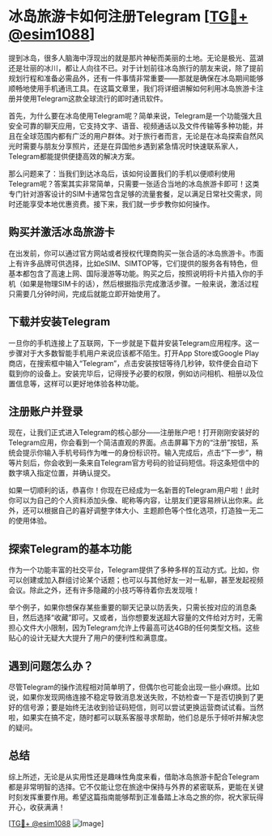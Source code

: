 # 冰岛旅游卡如何注册Telegram [[TG💪+ @esim1088](https://t.me/s/esim1088)]

提到冰岛，很多人脑海中浮现出的就是那片神秘而美丽的土地。无论是极光、蓝湖还是壮丽的冰川，都让人向往不已。对于计划前往冰岛旅行的朋友来说，除了提前规划行程和准备必需品外，还有一件事情非常重要——那就是确保在冰岛期间能够顺畅地使用手机通讯工具。在这篇文章里，我们将详细讲解如何利用冰岛旅游卡注册并使用Telegram这款全球流行的即时通讯软件。

首先，为什么要在冰岛使用Telegram呢？简单来说，Telegram是一个功能强大且安全可靠的聊天应用，它支持文字、语音、视频通话以及文件传输等多种功能，并且在全球范围内都有广泛的用户群体。对于旅行者而言，无论是在冰岛探索自然风光时需要与朋友分享照片，还是在异国他乡遇到紧急情况时快速联系家人，Telegram都能提供便捷高效的解决方案。

那么问题来了：当我们到达冰岛后，该如何设置我们的手机以便顺利使用Telegram呢？答案其实非常简单，只需要一张适合当地的冰岛旅游卡即可！这类专门针对游客设计的SIM卡通常包含足够的流量套餐，足以满足日常社交需求，同时还能享受本地优惠资费。接下来，我们就一步步教你如何操作。

## 购买并激活冰岛旅游卡

在出发前，你可以通过官方网站或者授权代理商购买一张合适的冰岛旅游卡。市面上有许多品牌可供选择，比如eSIM、SIMTOP等，它们提供的服务各有特色，但基本都包含了高速上网、国际漫游等功能。购买之后，按照说明将卡片插入你的手机（如果是物理SIM卡的话），然后根据指示完成激活步骤。一般来说，激活过程只需要几分钟时间，完成后就能立即开始使用了。

## 下载并安装Telegram

一旦你的手机连接上了互联网，下一步就是下载并安装Telegram应用程序。这一步骤对于大多数智能手机用户来说应该都不陌生。打开App Store或Google Play商店，在搜索框中输入“Telegram”，点击安装按钮等待几秒钟，软件便会自动下载到你的设备上。安装完毕后，记得授予必要的权限，例如访问相机、相册以及位置信息等，这样可以更好地体验各种功能。

## 注册账户并登录

现在，让我们正式进入Telegram的核心部分——注册账户吧！打开刚刚安装好的Telegram应用，你会看到一个简洁直观的界面。点击屏幕下方的“注册”按钮，系统会提示你输入手机号码作为唯一的身份标识符。输入完成后，点击“下一步”，稍等片刻后，你会收到一条来自Telegram官方号码的验证码短信。将这条短信中的数字填入指定位置，并确认提交。

如果一切顺利的话，恭喜你！你现在已经成为一名新晋的Telegram用户啦！此时你可以为自己的个人资料添加头像、昵称等内容，让朋友们更容易辨认出你来。此外，还可以根据自己的喜好调整字体大小、主题颜色等个性化选项，打造独一无二的使用体验。

## 探索Telegram的基本功能

作为一个功能丰富的社交平台，Telegram提供了多种多样的互动方式。比如，你可以创建或加入群组讨论某个话题；也可以与其他好友一对一私聊，甚至发起视频会议。除此之外，还有许多隐藏的小技巧等待着你去发现哦！

举个例子，如果你想保存某些重要的聊天记录以防丢失，只需长按对应的消息条目，然后选择“收藏”即可。又或者，当你想要发送超大容量的文件给对方时，无需担心文件大小限制，因为Telegram允许上传最高可达4GB的任何类型文档。这些贴心的设计无疑大大提升了用户的便利性和满意度。

## 遇到问题怎么办？

尽管Telegram的操作流程相对简单明了，但偶尔也可能会出现一些小麻烦。比如说，如果你发现网络连接不稳定导致消息发送失败，不妨检查一下是否切换到了更好的信号源；要是始终无法收到验证码短信，则可以尝试更换运营商试试看。当然啦，如果实在搞不定，随时都可以联系客服寻求帮助，他们总是乐于倾听并解决您的疑问。

## 总结

综上所述，无论是从实用性还是趣味性角度来看，借助冰岛旅游卡配合Telegram都是非常明智的选择。它不仅能让您在旅途中保持与外界的紧密联系，更能在关键时刻发挥重要作用。希望这篇指南能够帮到正准备踏上冰岛之旅的你，祝大家玩得开心，收获满满！

[[TG💪+ @esim1088](https://t.me/s/esim1088) ![Image](https://i.postimg.cc/4NQfJmqS/Snipaste-2025-05-13-00-14-12.png)]